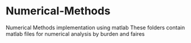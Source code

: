 # Numerical-Methods
Numerical Methods implementation using matlab
These folders contain matlab files for numerical analysis by burden and faires
